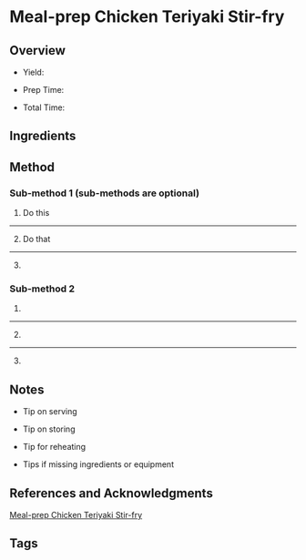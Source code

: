 # Meal-prep Chicken Teriyaki Stir-fry

## Overview

- Yield:

- Prep Time:

- Total Time:

## Ingredients



## Method

### Sub-method 1 (sub-methods are optional)

1. Do this
---
2. Do that
---
3.

### Sub-method 2

1.
---
2.
---
3.

## Notes

- Tip on serving

- Tip on storing

- Tip for reheating

- Tips if missing ingredients or equipment

## References and Acknowledgments

[Meal-prep Chicken Teriyaki Stir-fry](https://tasty.co/recipe/weekday-meal-prep-chicken-teriyaki-stir-fry)

## Tags



